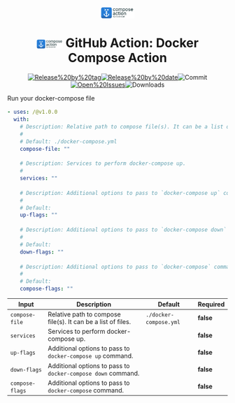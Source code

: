 <!-- markdownlint-disable-next-line first-line-heading -->
<div align="center" width="100%">
<!-- start branding -->

<img src=".github/ghadocs/branding.svg" width="15%" align="center" alt="branding<icon:anchor color:gray-dark>" />

<!-- end branding -->
<!-- start title -->

# <img src=".github/ghadocs/branding.svg" width="60px" align="center" alt="branding<icon:anchor color:gray-dark>" /> GitHub Action: Docker Compose Action

<!-- end title -->
<!-- start badges -->

<a href="https%3A%2F%2Fgithub.com%2F%2F%2Freleases%2Flatest"><img src="https://img.shields.io/github/v/release//?display_name=tag&sort=semver&logo=github&style=flat-square" alt="Release%20by%20tag" /></a><a href="https%3A%2F%2Fgithub.com%2F%2F%2Freleases%2Flatest"><img src="https://img.shields.io/github/release-date//?display_name=tag&sort=semver&logo=github&style=flat-square" alt="Release%20by%20date" /></a><img src="https://img.shields.io/github/last-commit//?logo=github&style=flat-square" alt="Commit" /><a href="https%3A%2F%2Fgithub.com%2F%2F%2Fissues"><img src="https://img.shields.io/github/issues//?logo=github&style=flat-square" alt="Open%20Issues" /></a><img src="https://img.shields.io/github/downloads///total?logo=github&style=flat-square" alt="Downloads" />

 <!-- end badges -->

</div>
<!-- start description -->

Run your docker-compose file

<!-- end description -->
<!-- start contents -->
<!-- end contents -->
<!-- start usage -->

```yaml
- uses: /@v1.0.0
  with:
    # Description: Relative path to compose file(s). It can be a list of files.
    #
    # Default: ./docker-compose.yml
    compose-file: ""

    # Description: Services to perform docker-compose up.
    #
    services: ""

    # Description: Additional options to pass to `docker-compose up` command.
    #
    # Default:
    up-flags: ""

    # Description: Additional options to pass to `docker-compose down` command.
    #
    # Default:
    down-flags: ""

    # Description: Additional options to pass to `docker-compose` command.
    #
    # Default:
    compose-flags: ""
```

<!-- end usage -->
<!-- start inputs -->

| **Input**                  | **Description**                                                         | **Default**                       | **Required** |
| -------------------------- | ----------------------------------------------------------------------- | --------------------------------- | ------------ |
| <code>compose-file</code>  | Relative path to compose file(s). It can be a list of files.            | <code>./docker-compose.yml</code> | **false**    |
| <code>services</code>      | Services to perform docker-compose up.                                  |                                   | **false**    |
| <code>up-flags</code>      | Additional options to pass to <code>docker-compose up</code> command.   |                                   | **false**    |
| <code>down-flags</code>    | Additional options to pass to <code>docker-compose down</code> command. |                                   | **false**    |
| <code>compose-flags</code> | Additional options to pass to <code>docker-compose</code> command.      |                                   | **false**    |

<!-- end inputs -->
<!-- start outputs -->
<!-- end outputs -->
<!-- start [.github/ghadocs/examples/] -->
<!-- end [.github/ghadocs/examples/] -->
